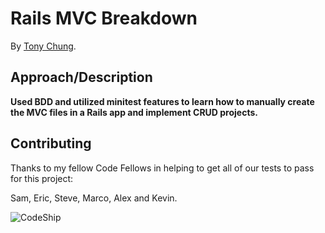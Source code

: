 # Rails MVC Breakdown


By [Tony Chung](http://www.github.com/tonycchung).

## Approach/Description

**Used BDD and utilized minitest features to learn how to manually create the MVC files in a Rails app and implement CRUD projects.**


## Contributing

Thanks to my fellow Code Fellows in helping to get all of our tests to pass
for this project:


Sam, Eric, Steve, Marco, Alex and Kevin.

![CodeShip](https://www.codeship.io/projects/2a25d5c0-b9f5-0131-0742-5af5088413f2/status)
